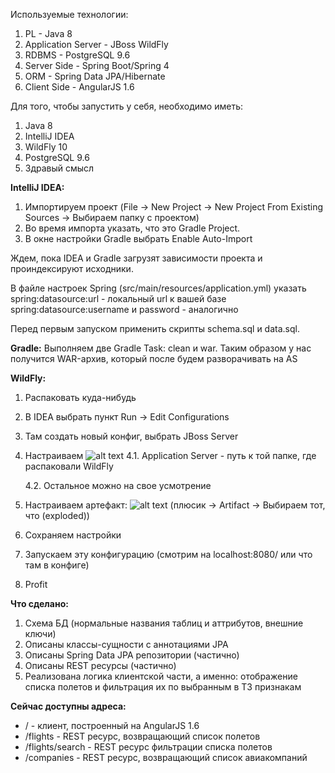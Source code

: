 Используемые технологии:
1. PL - Java 8
2. Application Server - JBoss WildFly
3. RDBMS - PostgreSQL 9.6
4. Server Side - Spring Boot/Spring 4
5. ORM - Spring Data JPA/Hibernate
6. Client Side - AngularJS 1.6

Для того, чтобы запустить у себя, необходимо иметь:
1. Java 8
2. IntelliJ IDEA
3. WildFly 10
4. PostgreSQL 9.6
5. Здравый смысл 

**IntelliJ IDEA:**
1. Импортируем проект (File -> New Project -> New Project From Existing Sources -> Выбираем папку с проектом)
2. Во время импорта указать, что это Gradle Project.
3. В окне настройки Gradle выбрать Enable Auto-Import

Ждем, пока IDEA и Gradle загрузят зависимости проекта и проиндексируют исходники.

В файле настроек Spring (src/main/resources/application.yml) указать
    spring:datasource:url - локальный url к вашей базе
    spring:datasource:username и password - аналогично
    
Перед первым запуском применить скрипты schema.sql и data.sql.

**Gradle:**
Выполняем две Gradle Task: clean и war. Таким образом у нас получится WAR-архив, который после будем разворачивать на AS

**WildFly:**
1. Распаковать куда-нибудь
2. В IDEA выбрать пункт Run -> Edit Configurations
3. Там создать новый конфиг, выбрать JBoss Server
4. Настраиваем
![alt text](https://pp.userapi.com/c837636/v837636337/38fe8/ZhDrRb41ORs.jpg)
   4.1. Application Server - путь к той папке, где распаковали WildFly
   
   4.2. Остальное можно на свое усмотрение

5. Настраиваем артефакт:
![alt text](https://pp.userapi.com/c837636/v837636337/38ff1/qjAJ_ctfaSo.jpg)
(плюсик -> Artifact -> Выбираем тот, что (exploded))

6. Сохраняем настройки
7. Запускаем эту конфигурацию (смотрим на localhost:8080/ или что там в конфиге)
8. Profit

**Что сделано:**
1. Схема БД (нормальные названия таблиц и аттрибутов, внешние ключи)
2. Описаны классы-сущности с аннотациями JPA
3. Описаны Spring Data JPA репозитории (частично)
4. Описаны REST ресурсы (частично)
5. Реализована логика клиентской части, а именно: отображение списка полетов и фильтрация их по выбранным в ТЗ признакам

**Сейчас доступны адреса:**
* / - клиент, построенный на AngularJS 1.6
* /flights - REST ресурс, возвращающий список полетов
* /flights/search - REST ресурс фильтрации списка полетов
* /companies - REST ресурс, возвращающий список авиакомпаний